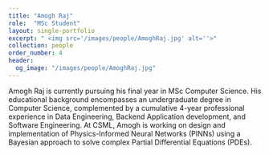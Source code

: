 ```yaml
---
title: "Amogh Raj"
role:  "MSc Student"
layout: single-portfolio
excerpt: " <img src='/images/people/AmoghRaj.jpg' alt=''>"
collection: people
order_number: 4
header: 
  og_image: "/images/people/AmoghRaj.jpg"
---
```


 Amogh Raj is currently pursuing his final year in MSc Computer Science. His educational background encompasses an undergraduate degree in Computer Science, complemented by a cumulative 4-year professional experience in Data Engineering, Backend Application development, and Software Engineering. At CSML, Amogh is working on design and implementation of Physics-Informed Neural Networks (PINNs) using a Bayesian approach to solve complex Partial Differential Equations (PDEs).
 